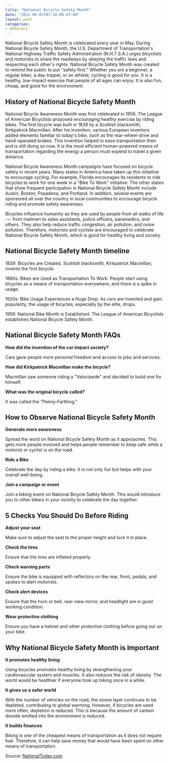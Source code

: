 ```yaml
---
title: "National Bicycle Safety Month"
date: "2022-05-01T07:10:00-07:00"
layout: post
categories:
- Advocacy
---
```


National Bicycle Safety Month is celebrated every year in May. During National Bicycle Safety Month, the U.S. Department of Transportation's National Highway Traffic Safety Administration (N.H.T.S.A.) urges bicyclists and motorists to share the roadways by obeying the traffic laws and respecting each other's rights. National Bicycle Safety Month was created to remind the public to put "safety first." Whether you are a beginner, a regular biker, a day-tripper, or an athlete, cycling is good for you. It is a healthy, low-impact exercise that people of all ages can enjoy. It is also fun, cheap, and good for the environment.

## History of National Bicycle Safety Month

National Bicycle Awareness Month was first celebrated in 1956. The League of American Bicyclists proposed encouraging healthy exercise by riding bikes. The first bicycle was built in 1839 by a Scottish blacksmith, Kirkpatrick Macmillan. After his invention, various European inventors added elements familiar to today's bike, such as the rear-wheel-drive and hand-operated brakes. This invention helped to ease transportation then and is still doing so now. It is the most efficient human-powered means of transportation regarding the energy a person must expend to travel a given distance.

National Bicycle Awareness Month campaigns have focused on bicycle safety in recent years. Many states in America have taken up this initiative to encourage cycling. For example, Florida encourages its residents to ride bicycles to work for one week in a "Bike To Work" initiative. The other states that show frequent participation in National Bicycle Safety Month include Austin, Boston, Pasadena, and Portland. In addition, several events are sponsored all over the country in local communities to encourage bicycle riding and promote safety awareness.

Bicycles influence humanity as they are used by people from all walks of life --- from mailmen to sales assistants, police officers, paramedics, and others. They also help reduce traffic congestion, air pollution, and noise pollution. Therefore, motorists and cyclists are encouraged to celebrate National Bicycle Safety Month, which is good for healthy living and society.

## National Bicycle Safety Month timeline

1839: Bicycles are Created. Scottish blacksmith, Kirkpatrick Macmillan, invents the first bicycle.

1890s: Bikes are Used as Transportation To Work. People start using bicycles as a means of transportation everywhere, and there is a spike in usage.

1920s: Bike Usage Experiences a Huge Drop. As cars are invented and gain popularity, the usage of bicycles, especially by the elite, drops.

1956: National Bike Month is Established. The League of American Bicyclists establishes National Bicycle Safety Month.

## National Bicycle Safety Month FAQs

**How did the invention of the car impact society?**

Cars gave people more personal freedom and access to jobs and services.

**How did Kirkpatrick Macmillan make the bicycle?**

Macmillan saw someone riding a "Velocipede" and decided to build one for himself.

**What was the original bicycle called?**

It was called the "Penny-Farthing."

## How to Observe National Bicycle Safety Month

**Generate more awareness**

Spread the word on National Bicycle Safety Month as it approaches. This gets more people involved and helps people remember to keep safe while a motorist or cyclist is on the road.

**Ride a Bike**

Celebrate the day by riding a bike. It is not only fun but helps with your overall well-being.

**Join a campaign or event**

Join a biking event on National Bicycle Safety Month. This would introduce you to other bikers in your vicinity to celebrate the day together.

## 5 Checks You Should Do Before Riding

**Adjust your seat**

Make sure to adjust the seat to the proper height and lock it in place.

**Check the tires**

Ensure that the tires are inflated properly.

**Check warning parts**

Ensure the bike is equipped with reflectors on the rear, front, pedals, and spokes to alert motorists.

**Check alert devices**

Ensure that the horn or bell, rear-view mirror, and headlight are in good working condition.

**Wear protective clothing**

Ensure you have a helmet and other protective clothing before going out on your bike.

## Why National Bicycle Safety Month is Important

**It promotes healthy living**

Using bicycles promotes healthy living by strengthening your cardiovascular system and muscles. It also reduces the risk of obesity. The world would be healthier if everyone took up biking once in a while.

**It gives us a safer world**

With the number of vehicles on the road, the ozone layer continues to be depleted, contributing to global warming. However, if bicycles are used more often, depletion is reduced. This is because the amount of carbon dioxide emitted into the environment is reduced.

**It builds finances**

Biking is one of the cheapest means of transportation as it does not require fuel. Therefore, it can help save money that would have been spent on other means of transportation.

Source: [NationalToday.com](https://nationaltoday.com/national-bicycle-safety-month/)